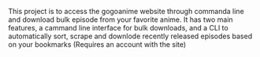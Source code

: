 This project is to access the gogoanime website through commanda line and download bulk episode from your favorite anime. 
It has two main features, a cammand line interface for bulk downloads, and a CLI to automatically sort, scrape and downlode recently released episodes based on your bookmarks (Requires an account with the site)
